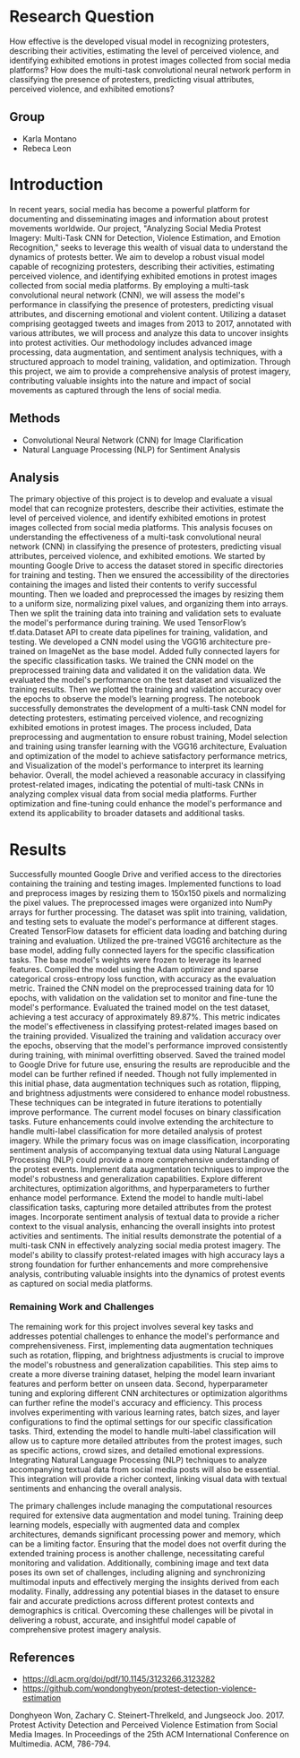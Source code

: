 
# Research Question
How effective is the developed visual model in recognizing protesters, describing their activities, estimating the level of perceived violence, and identifying exhibited emotions in protest images collected from social media platforms? How does the multi-task convolutional neural network perform in classifying the presence of protesters, predicting visual attributes, perceived violence, and exhibited emotions?

## Group 
- Karla Montano
- Rebeca Leon

# Introduction
In recent years, social media has become a powerful platform for documenting and disseminating images and information about protest movements worldwide. Our project, "Analyzing Social Media Protest Imagery: Multi-Task CNN for Detection, Violence Estimation, and Emotion Recognition," seeks to leverage this wealth of visual data to understand the dynamics of protests better. We aim to develop a robust visual model capable of recognizing protesters, describing their activities, estimating perceived violence, and identifying exhibited emotions in protest images collected from social media platforms. By employing a multi-task convolutional neural network (CNN), we will assess the model's performance in classifying the presence of protesters, predicting visual attributes, and discerning emotional and violent content. Utilizing a dataset comprising geotagged tweets and images from 2013 to 2017, annotated with various attributes, we will process and analyze this data to uncover insights into protest activities. Our methodology includes advanced image processing, data augmentation, and sentiment analysis techniques, with a structured approach to model training, validation, and optimization. Through this project, we aim to provide a comprehensive analysis of protest imagery, contributing valuable insights into the nature and impact of social movements as captured through the lens of social media.

## Methods 
- Convolutional Neural Network (CNN) for Image Clarification 
- Natural Language Processing (NLP) for Sentiment Analysis

## Analysis
The primary objective of this project is to develop and evaluate a visual model that can recognize protesters, describe their activities, estimate the level of perceived violence, and identify exhibited emotions in protest images collected from social media platforms. This analysis focuses on understanding the effectiveness of a multi-task convolutional neural network (CNN) in classifying the presence of protesters, predicting visual attributes, perceived violence, and exhibited emotions. We started by mounting Google Drive to access the dataset stored in specific directories for training and testing. Then we ensured the accessibility of the directories containing the images and listed their contents to verify successful mounting. Then we loaded and preprocessed the images by resizing them to a uniform size, normalizing pixel values, and organizing them into arrays. Then we split the training data into training and validation sets to evaluate the model's performance during training. We used TensorFlow’s tf.data.Dataset API to create data pipelines for training, validation, and testing. We developed a CNN model using the VGG16 architecture pre-trained on ImageNet as the base model. Added fully connected layers for the specific classification tasks. We trained the CNN model on the preprocessed training data and validated it on the validation data. We evaluated the model's performance on the test dataset and visualized the training results. Then we plotted the training and validation accuracy over the epochs to observe the model’s learning progress. The notebook successfully demonstrates the development of a multi-task CNN model for detecting protesters, estimating perceived violence, and recognizing exhibited emotions in protest images. The process included, Data preprocessing and augmentation to ensure robust training, Model selection and training using transfer learning with the VGG16 architecture, Evaluation and optimization of the model to achieve satisfactory performance metrics, and Visualization of the model's performance to interpret its learning behavior. Overall, the model achieved a reasonable accuracy in classifying protest-related images, indicating the potential of multi-task CNNs in analyzing complex visual data from social media platforms. Further optimization and fine-tuning could enhance the model's performance and extend its applicability to broader datasets and additional tasks.

# Results 
Successfully mounted Google Drive and verified access to the directories containing the training and testing images. Implemented functions to load and preprocess images by resizing them to 150x150 pixels and normalizing the pixel values. The preprocessed images were organized into NumPy arrays for further processing. The dataset was split into training, validation, and testing sets to evaluate the model's performance at different stages. Created TensorFlow datasets for efficient data loading and batching during training and evaluation. Utilized the pre-trained VGG16 architecture as the base model, adding fully connected layers for the specific classification tasks. The base model's weights were frozen to leverage its learned features. Compiled the model using the Adam optimizer and sparse categorical cross-entropy loss function, with accuracy as the evaluation metric. Trained the CNN model on the preprocessed training data for 10 epochs, with validation on the validation set to monitor and fine-tune the model's performance. Evaluated the trained model on the test dataset, achieving a test accuracy of approximately 89.87%. This metric indicates the model's effectiveness in classifying protest-related images based on the training provided. Visualized the training and validation accuracy over the epochs, observing that the model's performance improved consistently during training, with minimal overfitting observed. Saved the trained model to Google Drive for future use, ensuring the results are reproducible and the model can be further refined if needed. Though not fully implemented in this initial phase, data augmentation techniques such as rotation, flipping, and brightness adjustments were considered to enhance model robustness. These techniques can be integrated in future iterations to potentially improve performance. The current model focuses on binary classification tasks. Future enhancements could involve extending the architecture to handle multi-label classification for more detailed analysis of protest imagery. While the primary focus was on image classification, incorporating sentiment analysis of accompanying textual data using Natural Language Processing (NLP) could provide a more comprehensive understanding of the protest events. Implement data augmentation techniques to improve the model's robustness and generalization capabilities. Explore different architectures, optimization algorithms, and hyperparameters to further enhance model performance. Extend the model to handle multi-label classification tasks, capturing more detailed attributes from the protest images. Incorporate sentiment analysis of textual data to provide a richer context to the visual analysis, enhancing the overall insights into protest activities and sentiments. The initial results demonstrate the potential of a multi-task CNN in effectively analyzing social media protest imagery. The model's ability to classify protest-related images with high accuracy lays a strong foundation for further enhancements and more comprehensive analysis, contributing valuable insights into the dynamics of protest events as captured on social media platforms.

### Remaining Work and Challenges

The remaining work for this project involves several key tasks and addresses potential challenges to enhance the model's performance and comprehensiveness. First, implementing data augmentation techniques such as rotation, flipping, and brightness adjustments is crucial to improve the model's robustness and generalization capabilities. This step aims to create a more diverse training dataset, helping the model learn invariant features and perform better on unseen data. Second, hyperparameter tuning and exploring different CNN architectures or optimization algorithms can further refine the model's accuracy and efficiency. This process involves experimenting with various learning rates, batch sizes, and layer configurations to find the optimal settings for our specific classification tasks. Third, extending the model to handle multi-label classification will allow us to capture more detailed attributes from the protest images, such as specific actions, crowd sizes, and detailed emotional expressions. Integrating Natural Language Processing (NLP) techniques to analyze accompanying textual data from social media posts will also be essential. This integration will provide a richer context, linking visual data with textual sentiments and enhancing the overall analysis. 

The primary challenges include managing the computational resources required for extensive data augmentation and model tuning. Training deep learning models, especially with augmented data and complex architectures, demands significant processing power and memory, which can be a limiting factor. Ensuring that the model does not overfit during the extended training process is another challenge, necessitating careful monitoring and validation. Additionally, combining image and text data poses its own set of challenges, including aligning and synchronizing multimodal inputs and effectively merging the insights derived from each modality. Finally, addressing any potential biases in the dataset to ensure fair and accurate predictions across different protest contexts and demographics is critical. Overcoming these challenges will be pivotal in delivering a robust, accurate, and insightful model capable of comprehensive protest imagery analysis.

## References 
- https://dl.acm.org/doi/pdf/10.1145/3123266.3123282
- https://github.com/wondonghyeon/protest-detection-violence-estimation

Donghyeon Won, Zachary C. Steinert-Threlkeld, and Jungseock Joo. 2017. Protest Activity Detection and Perceived Violence Estimation from Social Media Images. In Proceedings of the 25th ACM International Conference on Multimedia. ACM, 786-794.

